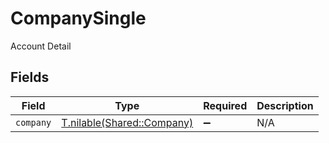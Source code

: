 # CompanySingle

Account Detail


## Fields

| Field                                                        | Type                                                         | Required                                                     | Description                                                  |
| ------------------------------------------------------------ | ------------------------------------------------------------ | ------------------------------------------------------------ | ------------------------------------------------------------ |
| `company`                                                    | [T.nilable(Shared::Company)](../../models/shared/company.md) | :heavy_minus_sign:                                           | N/A                                                          |